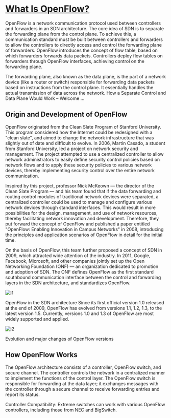 # **[What Is OpenFlow?](https://info.support.huawei.com/info-finder/encyclopedia/en/OpenFlow.html)**

OpenFlow is a network communication protocol used between controllers and forwarders in an SDN architecture. The core idea of SDN is to separate the forwarding plane from the control plane. To achieve this, a communication standard must be built between controllers and forwarders to allow the controllers to directly access and control the forwarding plane of forwarders. OpenFlow introduces the concept of flow table, based on which forwarders forwards data packets. Controllers deploy flow tables on forwarders through OpenFlow interfaces, achieving control on the forwarding plane.

The forwarding plane, also known as the data plane, is the part of a network device (like a router or switch) responsible for forwarding data packets based on instructions from the control plane. It essentially handles the actual transmission of data across the network.
How a Separate Control and Data Plane Would Work – Welcome ...

## Origin and Development of OpenFlow

OpenFlow originated from the Clean Slate Program of Stanford University. This program considered how the Internet could be redesigned with a "clean slate", and aimed to change the network infrastructure that was slightly out of date and difficult to evolve. In 2006, Martin Casado, a student from Stanford University, led a project on network security and management. The project attempted to use a centralized controller to allow network administrators to easily define security control policies based on network flows and to apply these security policies to various network devices, thereby implementing security control over the entire network communication.

Inspired by this project, professor Nick McKeown — the director of the Clean Slate Program — and his team found that if the data forwarding and routing control modules of traditional network devices were separated, a centralized controller could be used to manage and configure various network devices through standard interfaces. This would result in more possibilities for the design, management, and use of network resources, thereby facilitating network innovation and development. Therefore, they put forward the concept of OpenFlow and published a paper entitled "OpenFlow: Enabling Innovation in Campus Networks" in 2008, introducing the principles and application scenarios of OpenFlow in detail for the initial time.

On the basis of OpenFlow, this team further proposed a concept of SDN in 2009, which attracted wide attention of the industry. In 2011, Google, Facebook, Microsoft, and other companies jointly set up the Open Networking Foundation (ONF) — an organization dedicated to promotion and adoption of SDN. The ONF defines OpenFlow as the first standard southbound communication interface between the control and forwarding layers in the SDN architecture, and standardizes OpenFlow.

![i1](https://download.huawei.com/mdl/image/download?uuid=427b16bacba749febcbb53acc8bc8a0a)

OpenFlow in the SDN architecture
Since its first official version 1.0 released at the end of 2009, OpenFlow has evolved from versions 1.1, 1.2, 1.3, to the latest version 1.5. Currently, versions 1.0 and 1.3 of OpenFlow are most widely supported and applied.

![i2](https://download.huawei.com/mdl/image/download?uuid=750d5b84399a4014a2eb79da446f6050)

Evolution and major changes of OpenFlow versions

## How OpenFlow Works

The OpenFlow architecture consists of a controller, OpenFlow switch, and secure channel. The controller controls the network in a centralized manner to implement the functions of the control layer. The OpenFlow switch is responsible for forwarding at the data layer; it exchanges messages with the controller through a secure channel to receive forwarding entries and report its status.

Controller Compatibility:
Extreme switches can work with various OpenFlow controllers, including those from NEC and BigSwitch.
